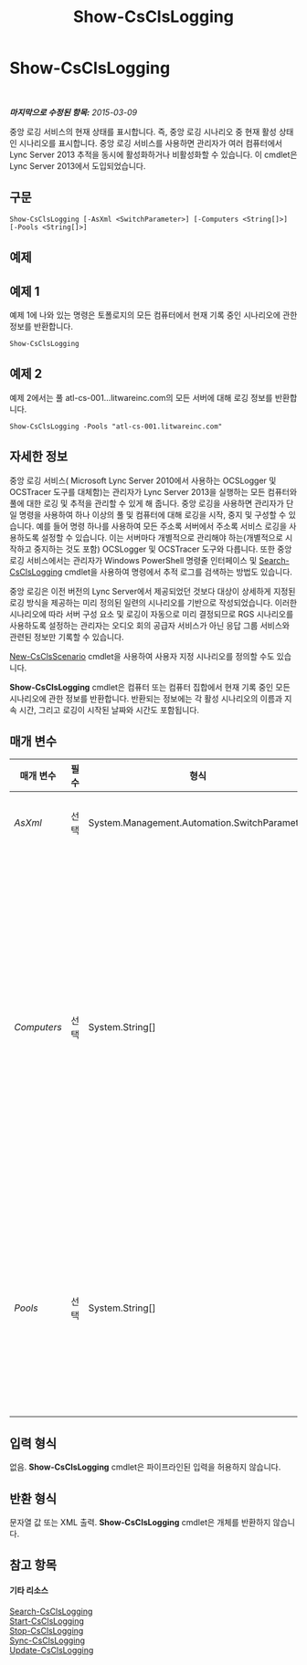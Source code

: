 ﻿---
title: Show-CsClsLogging
TOCTitle: Show-CsClsLogging
ms:assetid: 19b2de51-5c14-4a8b-97e5-573c3285b174
ms:mtpsurl: https://technet.microsoft.com/ko-kr/library/JJ619173(v=OCS.15)
ms:contentKeyID: 49302956
ms.date: 08/10/2015
mtps_version: v=OCS.15
ms.translationtype: HT
---

# Show-CsClsLogging

 

_**마지막으로 수정된 항목:** 2015-03-09_

중앙 로깅 서비스의 현재 상태를 표시합니다. 즉, 중앙 로깅 시나리오 중 현재 활성 상태인 시나리오를 표시합니다. 중앙 로깅 서비스를 사용하면 관리자가 여러 컴퓨터에서 Lync Server 2013 추적을 동시에 활성화하거나 비활성화할 수 있습니다. 이 cmdlet은 Lync Server 2013에서 도입되었습니다.

## 구문

    Show-CsClsLogging [-AsXml <SwitchParameter>] [-Computers <String[]>] [-Pools <String[]>]

## 예제

## 예제 1

예제 1에 나와 있는 명령은 토폴로지의 모든 컴퓨터에서 현재 기록 중인 시나리오에 관한 정보를 반환합니다.

    Show-CsClsLogging

## 예제 2

예제 2에서는 풀 atl-cs-001…litwareinc.com의 모든 서버에 대해 로깅 정보를 반환합니다.

    Show-CsClsLogging -Pools "atl-cs-001.litwareinc.com"

## 자세한 정보

중앙 로깅 서비스( Microsoft Lync Server 2010에서 사용하는 OCSLogger 및 OCSTracer 도구를 대체함)는 관리자가 Lync Server 2013을 실행하는 모든 컴퓨터와 풀에 대한 로깅 및 추적을 관리할 수 있게 해 줍니다. 중앙 로깅을 사용하면 관리자가 단일 명령을 사용하여 하나 이상의 풀 및 컴퓨터에 대해 로깅을 시작, 중지 및 구성할 수 있습니다. 예를 들어 명령 하나를 사용하여 모든 주소록 서버에서 주소록 서비스 로깅을 사용하도록 설정할 수 있습니다. 이는 서버마다 개별적으로 관리해야 하는(개별적으로 시작하고 중지하는 것도 포함) OCSLogger 및 OCSTracer 도구와 다릅니다. 또한 중앙 로깅 서비스에서는 관리자가 Windows PowerShell 명령줄 인터페이스 및 [Search-CsClsLogging](search-csclslogging.md) cmdlet을 사용하여 명령에서 추적 로그를 검색하는 방법도 있습니다.

중앙 로깅은 이전 버전의 Lync Server에서 제공되었던 것보다 대상이 상세하게 지정된 로깅 방식을 제공하는 미리 정의된 일련의 시나리오를 기반으로 작성되었습니다. 이러한 시나리오에 따라 서버 구성 요소 및 로깅이 자동으로 미리 결정되므로 RGS 시나리오를 사용하도록 설정하는 관리자는 오디오 회의 공급자 서비스가 아닌 응답 그룹 서비스와 관련된 정보만 기록할 수 있습니다.

[New-CsClsScenario](new-csclsscenario.md) cmdlet을 사용하여 사용자 지정 시나리오를 정의할 수도 있습니다.

**Show-CsClsLogging** cmdlet은 컴퓨터 또는 컴퓨터 집합에서 현재 기록 중인 모든 시나리오에 관한 정보를 반환합니다. 반환되는 정보에는 각 활성 시나리오의 이름과 지속 시간, 그리고 로깅이 시작된 날짜와 시간도 포함됩니다.

## 매개 변수


<table>
<colgroup>
<col style="width: 25%" />
<col style="width: 25%" />
<col style="width: 25%" />
<col style="width: 25%" />
</colgroup>
<thead>
<tr class="header">
<th>매개 변수</th>
<th>필수</th>
<th>형식</th>
<th>설명</th>
</tr>
</thead>
<tbody>
<tr class="odd">
<td><p><em>AsXml</em></p></td>
<td><p>선택</p></td>
<td><p>System.Management.Automation.SwitchParameter</p></td>
<td><p>이 매개 변수를 지정하면 XML을 사용하여 정보를 반환합니다.</p></td>
</tr>
<tr class="even">
<td><p><em>Computers</em></p></td>
<td><p>선택</p></td>
<td><p>System.String[]</p></td>
<td><p>관리자가 지정된 서버 또는 서버 집합에서 로깅 정보를 반환합니다. 단일 서버에서 정보를 반환하려면 해당 서버의 정규화된 도메인 이름을 지정합니다. 예를 들면 다음과 같습니다.</p>
<p>-Computers &quot;atl-server-001.litwareinc.com&quot;</p>
<p>컴퓨터 FQDN을 쉼표로 구분하여 여러 서버를 지정할 수 있습니다.</p>
<p>-Computers &quot;atl-server-001.litwareinc.com&quot;,&quot;red-server-002.litwareinc.com&quot;</p>
<p>Computers 매개 변수 또는 Pools 매개 변수를 포함하지 않으면 <strong>Show-CsClsLogging</strong> cmdlet이 토폴로지의 모든 컴퓨터 상태를 표시합니다.</p></td>
</tr>
<tr class="odd">
<td><p><em>Pools</em></p></td>
<td><p>선택</p></td>
<td><p>System.String[]</p></td>
<td><p>관리자가 풀의 각 서버에 대한 로깅 정보를 반환합니다. 풀의 정보를 반환하려면 해당 풀의 정규화된 도메인 이름을 지정합니다. 예를 들면 다음과 같습니다.</p>
<p>-Pools &quot;atl-cs-001.litwareinc.com&quot;</p>
<p>풀 FQDN을 쉼표로 구분하여 여러 풀을 지정할 수 있습니다.</p>
<p>-Pools &quot;atl-cs-001.litwareinc.com&quot;,&quot;red-cs-002.litwareinc.com&quot;</p></td>
</tr>
</tbody>
</table>


## 입력 형식

없음. **Show-CsClsLogging** cmdlet은 파이프라인된 입력을 허용하지 않습니다.

## 반환 형식

문자열 값 또는 XML 출력. **Show-CsClsLogging** cmdlet은 개체를 반환하지 않습니다.

## 참고 항목

#### 기타 리소스

[Search-CsClsLogging](search-csclslogging.md)  
[Start-CsClsLogging](start-csclslogging.md)  
[Stop-CsClsLogging](stop-csclslogging.md)  
[Sync-CsClsLogging](sync-csclslogging.md)  
[Update-CsClsLogging](update-csclslogging.md)

